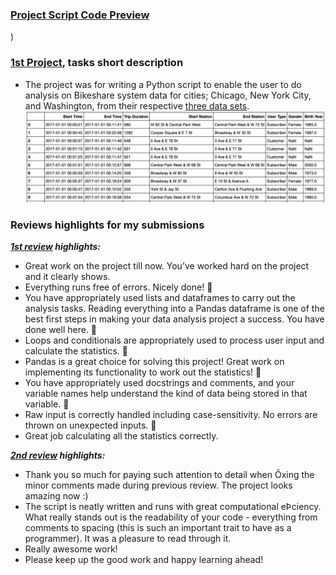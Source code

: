 ﻿### [Project Script Code Preview](my%20local%20solution.py)
)

### [1st Project](https://github.com/Mostafa-At-GitHub/MyProjects-At-Udacity/blob/main/Data%20Analysis%20Nanodegree/2.%20Professional%20Track/1st%20proj%20-%20%20Explore%20US%20Bikeshare%20Data/my%20local%20solution.py), tasks short description

- The project was for writing a Python script to enable the user to do analysis on Bikeshare system data for cities; Chicago, New York City, and Washington, from their respective [three data sets](bikeshare-datasets).
![Sample](bikeshare-datasets/nyc-data.png)
### Reviews highlights for my submissions

*__[1st review](https://github.com/Mostafa-At-GitHub/MyProjects-At-Udacity/blob/main/Data%20Analysis%20Nanodegree/2.%20Professional%20Track/1st%20proj%20-%20%20Explore%20US%20Bikeshare%20Data/Udacity%20Detailed%20Reviews/1st%20Udacity%20Review%20-%201%20specification%20requires%20changes.pdf) highlights:__*

- Great work on the project till now. You’ve worked hard on the project and it clearly shows. 
- Everything runs free of errors. Nicely done! 🌟
- You have appropriately used lists and dataframes to carry out the analysis tasks. Reading everything into a
Pandas dataframe is one of the best first steps in making your data analysis project a success. You have
done well here. 🌟
- Loops and conditionals are appropriately used to process user input and calculate the statistics. 🌟
- Pandas is a great choice for solving this project! Great work on implementing its functionality to work out
the statistics! 🌟
- You have appropriately used docstrings and comments, and your variable names help understand the kind
of data being stored in that variable. 🌟
- Raw input is correctly handled including case-sensitivity. No errors are thrown on unexpected
inputs. 🌟
- Great job calculating all the statistics correctly.

*__[2nd review](https://github.com/Mostafa-At-GitHub/MyProjects-At-Udacity/blob/main/Data%20Analysis%20Nanodegree/2.%20Professional%20Track/1st%20proj%20-%20%20Explore%20US%20Bikeshare%20Data/Udacity%20Detailed%20Reviews/2nd%20Udacity%20Review%20-%20Meets%20Specifications.pdf) highlights:__*

- Thank you so much for paying such attention to detail when Õxing the minor comments made during previous review. The project looks
amazing now :)
- The script is neatly written and runs with great computational eÞciency. What really stands out is the readability of your code -
everything from comments to spacing (this is such an important trait to have as a programmer). It was a pleasure to read through it.
- Really awesome work!
- Please keep up the good work and happy learning ahead!

